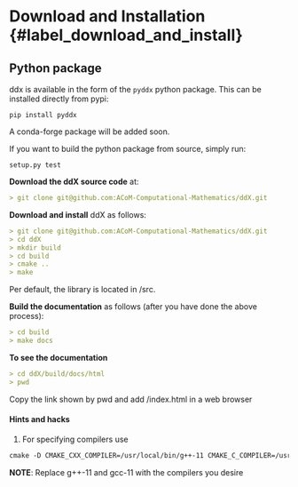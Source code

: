 # Download and Installation  {#label_download_and_install}

## Python package

ddx is available in the form of the `pyddx` python package. This can be installed
directly from pypi:
```
pip install pyddx
```
A conda-forge package will be added soon.

If you want to build the python package from source, simply run:
```
setup.py test
```

**Download the ddX source code** at: 
``` markdown
> git clone git@github.com:ACoM-Computational-Mathematics/ddX.git
```
**Download and install** ddX as follows:
``` markdown
> git clone git@github.com:ACoM-Computational-Mathematics/ddX.git
> cd ddX
> mkdir build
> cd build
> cmake .. 
> make
```
Per default, the library is located in /src.

**Build the documentation** as follows (after you have done the above process):
``` markdown
> cd build
> make docs
```
**To see the documentation**
``` markdown
> cd ddX/build/docs/html
> pwd
```
Copy the link shown by pwd and add /index.html in a web browser
#### Hints and hacks
1. For specifying compilers use
``` markdown 
cmake -D CMAKE_CXX_COMPILER=/usr/local/bin/g++-11 CMAKE_C_COMPILER=/usr/local/bin/gcc-11 ..
```
**NOTE**: Replace g++-11 and gcc-11 with the compilers you desire
